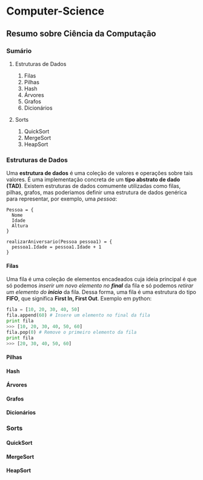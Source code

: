 # Computer-Science
## Resumo sobre Ciência da Computação

### Sumário
1. Estruturas de Dados
   1. Filas
   2. Pilhas
   3. Hash
   4. Árvores
   5. Grafos
   6. Dicionários

2. Sorts
   1. QuickSort
   2. MergeSort
   3. HeapSort


### Estruturas de Dados
Uma **estrutura de dados** é uma coleção de valores e operações sobre tais valores. É uma implementação concreta de um **tipo abstrato de dado (TAD)**. Existem estruturas de dados comumente utilizadas como filas, pilhas, grafos, mas poderiamos definir uma estrutura de dados genérica para representar, por exemplo, uma *pessoa*:
```
Pessoa = {
  Nome
  Idade
  Altura
}

realizarAniversario(Pessoa pessoa1) = {
  pessoa1.Idade = pessoa1.Idade + 1
}
```

#### Filas
Uma fila é uma coleção de elementos encadeados cuja ideia principal é que só podemos _inserir um novo elemento no **final**_ da fila e só podemos _retirar um elemento do **inicio**_ da fila. Dessa forma, uma fila é uma estrutura do tipo **FIFO**, que significa **First In, First Out**.
Exemplo em python:
```python
fila = [10, 20, 30, 40, 50]
fila.append(60) # Insere um elemento no final da fila
print fila
>>> [10, 20, 30, 40, 50, 60]
fila.pop(0) # Remove o primeiro elemento da fila
print fila
>>> [20, 30, 40, 50, 60]
```

#### Pilhas

#### Hash

#### Árvores

#### Grafos

#### Dicionários

### Sorts

#### QuickSort

#### MergeSort

#### HeapSort
